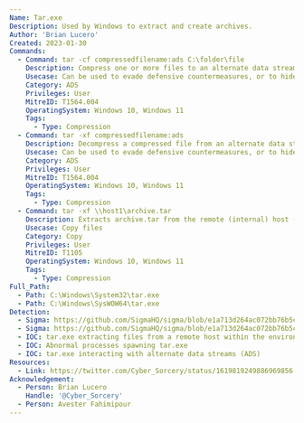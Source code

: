 ```yaml
---
Name: Tar.exe
Description: Used by Windows to extract and create archives.
Author: 'Brian Lucero'
Created: 2023-01-30
Commands:
  - Command: tar -cf compressedfilename:ads C:\folder\file
    Description: Compress one or more files to an alternate data stream (ADS).
    Usecase: Can be used to evade defensive countermeasures, or to hide as part of a persistence mechanism
    Category: ADS
    Privileges: User
    MitreID: T1564.004
    OperatingSystem: Windows 10, Windows 11
    Tags:
      - Type: Compression
  - Command: tar -xf compressedfilename:ads
    Description: Decompress a compressed file from an alternate data stream (ADS).
    Usecase: Can be used to evade defensive countermeasures, or to hide as part of a persistence mechanism
    Category: ADS
    Privileges: User
    MitreID: T1564.004
    OperatingSystem: Windows 10, Windows 11
    Tags:
      - Type: Compression
  - Command: tar -xf \\host1\archive.tar
    Description: Extracts archive.tar from the remote (internal) host (host1) to the current host.
    Usecase: Copy files
    Category: Copy
    Privileges: User
    MitreID: T1105
    OperatingSystem: Windows 10, Windows 11
    Tags:
      - Type: Compression
Full_Path:
  - Path: C:\Windows\System32\tar.exe
  - Path: C:\Windows\SysWOW64\tar.exe
Detection:
  - Sigma: https://github.com/SigmaHQ/sigma/blob/e1a713d264ac072bb76b5c4e5f41315a015d3f41/rules/windows/process_creation/proc_creation_win_tar_compression.yml
  - Sigma: https://github.com/SigmaHQ/sigma/blob/e1a713d264ac072bb76b5c4e5f41315a015d3f41/rules/windows/process_creation/proc_creation_win_tar_extraction.yml
  - IOC: tar.exe extracting files from a remote host within the environment
  - IOC: Abnormal processes spawning tar.exe
  - IOC: tar.exe interacting with alternate data streams (ADS)
Resources:
  - Link: https://twitter.com/Cyber_Sorcery/status/1619819249886969856
Acknowledgement:
  - Person: Brian Lucero
    Handle: '@Cyber_Sorcery'
  - Person: Avester Fahimipour
---
```

